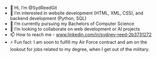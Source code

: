 - 👋 Hi, I’m @SydReedGit
- 👀 I’m interested in website development (HTML, XML, CSS), and backend development (Python, SQL)
- 🌱 I’m currently pursuing my Bachelors of Computer Science
- 💞️ I’m looking to collaborate on web development or AI projects
- 📫 How to reach me - www.linkedin.com/in/sydney-reed-2b3731272
- ⚡ Fun fact: I am soon to fulfill my Air Force contract and am on the lookout for jobs related to my degree, when I get out of the military.

<!---
SydReedGit/SydReedGit is a ✨ special ✨ repository because its `README.md` (this file) appears on your GitHub profile.
You can click the Preview link to take a look at your changes.
--->
